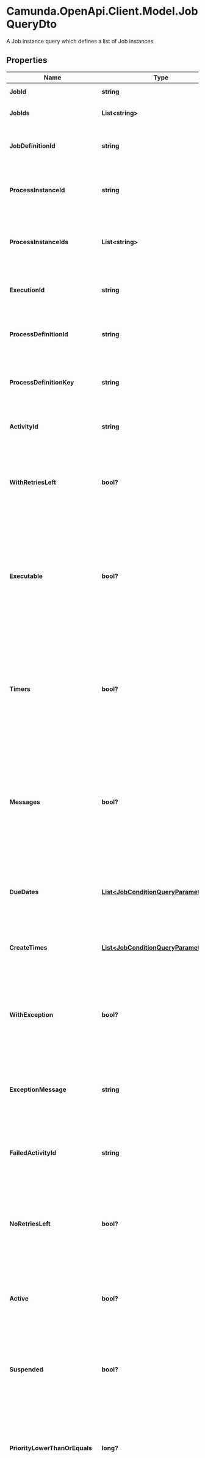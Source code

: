 # Camunda.OpenApi.Client.Model.JobQueryDto
A Job instance query which defines a list of Job instances

## Properties

Name | Type | Description | Notes
------------ | ------------- | ------------- | -------------
**JobId** | **string** | Filter by job id. | [optional] 
**JobIds** | **List&lt;string&gt;** | Filter by a  list of job ids. | [optional] 
**JobDefinitionId** | **string** | Only select jobs which exist for the given job definition. | [optional] 
**ProcessInstanceId** | **string** | Only select jobs which exist for the given process instance. | [optional] 
**ProcessInstanceIds** | **List&lt;string&gt;** | Only select jobs which exist for the given  list of process instance ids. | [optional] 
**ExecutionId** | **string** | Only select jobs which exist for the given execution. | [optional] 
**ProcessDefinitionId** | **string** | Filter by the id of the process definition the jobs run on. | [optional] 
**ProcessDefinitionKey** | **string** | Filter by the key of the process definition the jobs run on. | [optional] 
**ActivityId** | **string** | Only select jobs which exist for an activity with the given id. | [optional] 
**WithRetriesLeft** | **bool?** | Only select jobs which have retries left. Value may only be &#x60;true&#x60;, as &#x60;false&#x60; is the default behavior. | [optional] 
**Executable** | **bool?** | Only select jobs which are executable, i.e., retries &gt; 0 and due date is &#x60;null&#x60; or due date is in the past. Value may only be &#x60;true&#x60;, as &#x60;false&#x60; is the default behavior. | [optional] 
**Timers** | **bool?** | Only select jobs that are timers. Cannot be used together with &#x60;messages&#x60;. Value may only be &#x60;true&#x60;, as &#x60;false&#x60; is the default behavior. | [optional] 
**Messages** | **bool?** | Only select jobs that are messages. Cannot be used together with &#x60;timers&#x60;. Value may only be &#x60;true&#x60;, as &#x60;false&#x60; is the default behavior. | [optional] 
**DueDates** | [**List&lt;JobConditionQueryParameterDto&gt;**](JobConditionQueryParameterDto.md) | Only select jobs where the due date is lower or higher than the given date.  | [optional] 
**CreateTimes** | [**List&lt;JobConditionQueryParameterDto&gt;**](JobConditionQueryParameterDto.md) | Only select jobs created before or after the given date.  | [optional] 
**WithException** | **bool?** | Only select jobs that failed due to an exception. Value may only be &#x60;true&#x60;, as &#x60;false&#x60; is the default behavior. | [optional] 
**ExceptionMessage** | **string** | Only select jobs that failed due to an exception with the given message. | [optional] 
**FailedActivityId** | **string** | Only select jobs that failed due to an exception at an activity with the given id. | [optional] 
**NoRetriesLeft** | **bool?** | Only select jobs which have no retries left. Value may only be &#x60;true&#x60;, as &#x60;false&#x60; is the default behavior. | [optional] 
**Active** | **bool?** | Only include active jobs. Value may only be &#x60;true&#x60;, as &#x60;false&#x60; is the default behavior. | [optional] 
**Suspended** | **bool?** | Only include suspended jobs. Value may only be &#x60;true&#x60;, as &#x60;false&#x60; is the default behavior. | [optional] 
**PriorityLowerThanOrEquals** | **long?** | Only include jobs with a priority lower than or equal to the given value. Value must be a valid &#x60;long&#x60; value. | [optional] 
**PriorityHigherThanOrEquals** | **long?** | Only include jobs with a priority higher than or equal to the given value. Value must be a valid &#x60;long&#x60; value. | [optional] 
**TenantIdIn** | **List&lt;string&gt;** | Only include jobs which belong to one of the passed  tenant ids. | [optional] 
**WithoutTenantId** | **bool?** | Only include jobs which belong to no tenant. Value may only be &#x60;true&#x60;, as &#x60;false&#x60; is the default behavior. | [optional] 
**IncludeJobsWithoutTenantId** | **bool?** | Include jobs which belong to no tenant. Can be used in combination with &#x60;tenantIdIn&#x60;. Value may only be &#x60;true&#x60;, as &#x60;false&#x60; is the default behavior. | [optional] 
**Sorting** | [**List&lt;JobQueryDtoSortingInner&gt;**](JobQueryDtoSortingInner.md) | An array of criteria to sort the result by. Each element of the array is                        an object that specifies one ordering. The position in the array                        identifies the rank of an ordering, i.e., whether it is primary, secondary,                        etc. Does not have an effect for the &#x60;count&#x60; endpoint. | [optional] 

[[Back to Model list]](../README.md#documentation-for-models) [[Back to API list]](../README.md#documentation-for-api-endpoints) [[Back to README]](../README.md)

